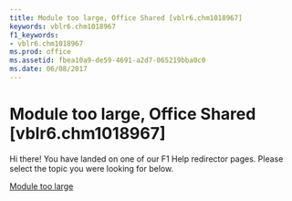 ```yaml
---
title: Module too large, Office Shared [vblr6.chm1018967]
keywords: vblr6.chm1018967
f1_keywords:
- vblr6.chm1018967
ms.prod: office
ms.assetid: fbea10a9-de59-4691-a2d7-065219bba0c0
ms.date: 06/08/2017
---
```



# Module too large, Office Shared [vblr6.chm1018967]

Hi there! You have landed on one of our F1 Help redirector pages. Please select the topic you were looking for below.

[Module too large](http://msdn.microsoft.com/library/b00483e1-d3b2-f532-eaa3-fae61f45c013%28Office.15%29.aspx)


